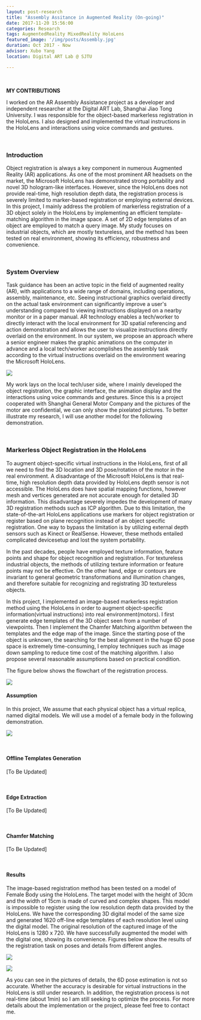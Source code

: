 ```yaml
---
layout: post-research
title: "Assembly Assitance in Augmented Reality (On-going)"
date: 2017-11-20 15:56:00
categories: Research
tags: AugmentedReality MixedReality HoloLens
featured_image: '/img/posts/Assembly.jpg'
duration: Oct 2017 - Now
advisor: Xubo Yang
location: Digital ART Lab @ SJTU

---
```


<br />

**MY CONTRIBUTIONS**

I worked on the AR Assembly Assistance project as a developer and independent researcher at the Digital ART Lab, Shanghai Jiao Tong University. I was responsible for the object-based markerless registration in the HoloLens. I also designed and implemented the virtual instructions in the HoloLens and interactions using voice commands and gestures.

<br />

<h3 class="section-title text-center">Introduction</h3>

Object registration is always a key component in numerous Augmented Reality (AR) applications. As one of the most prominent AR headsets on the market, the Microsoft HoloLens has demonstrated strong portability and novel 3D hologram-like interfaces. However, since the HoloLens does not provide real-time, high resolution depth data, the registration process is severely limited to marker-based registration or employing external devices. In this project, I mainly address the problem of markerless registration of a 3D object solely in the HoloLens by implementing an efficient template-matching algorithm in the image space. A set of 2D edge templates of an object are employed to match a query image. My study focuses on industrial objects, which are mostly textureless, and the method has been tested on real environment, showing its efficiency, robustness and convenience.

<br />

<h3 class="section-title text-center">System Overview</h3>

Task guidance has been an active topic in the field of augmented reality (AR), with applications to a wide range of domains, including operations, assembly, maintenance, etc. Seeing instructional graphics overlaid directly on the actual task environment can significantly improve a user's understanding compared to viewing instructions displayed on a nearby monitor or in a paper manual. AR technology enables a tech/worker to directly interact with the local environment for 3D spatial referencing and action demonstration and allows the user to visualize instructions directly overlaid on the environment. In our system, we propose an approach where a senior engineer makes the graphic animations on the computer in advance and a local tech/worker accomplishes the assembly task according to the virtual instructions overlaid on the environment wearing the Microsoft HoloLens.

![](/img/posts/Assembly/Overview.png)

My work lays on the local tech/user side, where I mainly developed the object registration, the graphic interface, the animation display and the interactions using voice commands and gestures. Since this is a project cooperated with Shanghai General Motor Company and the pictures of the motor are confidential, we can only show the pixelated pictures. To better illustrate my research, I will use another model for the following demonstration.

<br />

<h3 class="section-title text-center">Markerless Object Registration in the HoloLens</h3>

To augment object-specific virtual instructions in the HoloLens, first of all we need to find the 3D location and 3D pose/rotation of the motor in the real environment. A disadvantage of the Microsoft HoloLens is that real-time, high resolution depth data provided by HoloLens depth sensor is not accessible. The HoloLens does have spatial mapping functions, however mesh and vertices generated are not accurate enough for detailed 3D information. This disadvantage severely impedes the development of many 3D registration methods such as ICP algorithm. Due to this limitation, the state-of-the-art HoloLens applications use markers for object registration or register based on plane recognition instead of an object specific registration. One way to bypass the limitation is by utilizing external depth sensors such as Kinect or RealSense. However, these methods entailed complicated devicesetup and lost the system portability.

In the past decades, people have employed texture information, feature points and shape for object recognition and registration. For textureless industrial objects, the methods of utilizing texture information or feature points may not be effective. On the other hand, edge or contours are invariant to general geometric transformations and illumination changes, and therefore suitable for recognizing and registrating 3D textureless objects.

In this project, I implemented an image-based markerless registration method using the HoloLens in order to augment object-specific information(virtual instructions) into real environment(motors). I first generate edge templates of the 3D object seen from a number of viewpoints. Then I implement the Chamfer Matching algorithm between the templates and the edge map of the image. Since the starting pose of the object is unknown, the searching for the best alignment in the huge 6D pose space is extremely time-consuming, I employ techniques such as image down sampling to reduce time cost of the matching algorithm. I also propose several reasonable assumptions based on practical condition.

The figure below shows the flowchart of the registration process.

![](/img/posts/Assembly/Diagram.png)

#### Assumption

In this project, We assume that each physical object has a virtual replica, named digital models. We will use a model of a female body in the following demonstration.

![](/img/posts/Assembly/Assumption.png)

<br />

#### Offline Templates Generation

[To Be Updated]

<br />

#### Edge Extraction

[To Be Updated]

<br />

#### Chamfer Matching

[To Be Updated]

<br />

#### Results

The image-based registration method has been tested on a model of Female Body using the HoloLens. The target model with the height of 30cm and the width of 15cm is made of curved and complex shapes. This model is impossible to register using the low resolution depth data provided by the HoloLens. We have the corresponding 3D digital model of the same size and generated 1620 off-line edge templates of each resolution level using the digital model. The original resolution of the captured image of the HoloLens is 1280 x 720. We have successfully augmented the model with the digital one, showing its convenience. Figures below show the results of the registration task on poses and details from different angles.

![](/img/posts/Assembly/Results.png)

![](/img/posts/Assembly/Details.png)

As you can see in the pictures of details, the 6D pose estimation is not so accurate. Whether the accuracy is desirable for virtual instructions in the HoloLens is still under research. In addition, the registration process is not real-time (about 1min) so I am still seeking to optimize the process. For more details about the implementation or the project, please feel free to contact me.